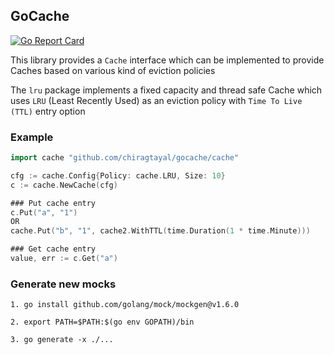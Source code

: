 ## GoCache

[![Go Report Card](https://goreportcard.com/badge/github.com/chiragtayal/gocache)](https://goreportcard.com/report/github.com/chiragtayal/gocache)

This library provides a `Cache` interface which can be implemented to provide 
Caches based on various kind of eviction policies

The `lru` package implements a fixed capacity and thread safe Cache which uses `LRU`
(Least Recently Used) as an eviction policy with `Time To Live (TTL)` entry option

### Example
```go
import cache "github.com/chiragtayal/gocache/cache"

cfg := cache.Config{Policy: cache.LRU, Size: 10}
c := cache.NewCache(cfg)

### Put cache entry
c.Put("a", "1")
OR
cache.Put("b", "1", cache2.WithTTL(time.Duration(1 * time.Minute)))

### Get cache entry
value, err := c.Get("a")
```

### Generate new mocks
```
1. go install github.com/golang/mock/mockgen@v1.6.0

2. export PATH=$PATH:$(go env GOPATH)/bin

3. go generate -x ./...
```